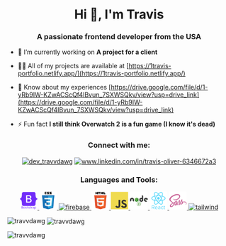 <h1 align="center">Hi 👋, I'm Travis</h1>
<h3 align="center">A passionate frontend developer from the USA</h3>

- 🔭 I’m currently working on **A project for a client**

- 👨‍💻 All of my projects are available at [https://1travis-portfolio.netlify.app/](https://1travis-portfolio.netlify.app/)

- 📄 Know about my experiences [https://drive.google.com/file/d/1-yRb9IW-KZwACScQf4IBvun_7SXWSQkv/view?usp=drive_link](https://drive.google.com/file/d/1-yRb9IW-KZwACScQf4IBvun_7SXWSQkv/view?usp=drive_link)

- ⚡ Fun fact **I still think Overwatch 2 is a fun game (I know it's dead)**

<h3 align="center">Connect with me:</h3>
<p align="center">
<a href="https://twitter.com/dev_travvdawg" target="blank"><img align="center" src="https://raw.githubusercontent.com/rahuldkjain/github-profile-readme-generator/master/src/images/icons/Social/twitter.svg" alt="dev_travvdawg" height="30" width="40" /></a>
<a href="https://linkedin.com/in/www.linkedin.com/in/travis-oliver-6346672a3" target="blank"><img align="center" src="https://raw.githubusercontent.com/rahuldkjain/github-profile-readme-generator/master/src/images/icons/Social/linked-in-alt.svg" alt="www.linkedin.com/in/travis-oliver-6346672a3" height="30" width="40" /></a>
</p>

<h3 align="center">Languages and Tools:</h3>
<p align="center"> <a href="https://getbootstrap.com" target="_blank" rel="noreferrer"> <img src="https://raw.githubusercontent.com/devicons/devicon/master/icons/bootstrap/bootstrap-plain-wordmark.svg" alt="bootstrap" width="40" height="40"/> </a> <a href="https://www.w3schools.com/css/" target="_blank" rel="noreferrer"> <img src="https://raw.githubusercontent.com/devicons/devicon/master/icons/css3/css3-original-wordmark.svg" alt="css3" width="40" height="40"/> </a> <a href="https://firebase.google.com/" target="_blank" rel="noreferrer"> <img src="https://www.vectorlogo.zone/logos/firebase/firebase-icon.svg" alt="firebase" width="40" height="40"/> </a> <a href="https://www.w3.org/html/" target="_blank" rel="noreferrer"> <img src="https://raw.githubusercontent.com/devicons/devicon/master/icons/html5/html5-original-wordmark.svg" alt="html5" width="40" height="40"/> </a> <a href="https://developer.mozilla.org/en-US/docs/Web/JavaScript" target="_blank" rel="noreferrer"> <img src="https://raw.githubusercontent.com/devicons/devicon/master/icons/javascript/javascript-original.svg" alt="javascript" width="40" height="40"/> </a> <a href="https://nodejs.org" target="_blank" rel="noreferrer"> <img src="https://raw.githubusercontent.com/devicons/devicon/master/icons/nodejs/nodejs-original-wordmark.svg" alt="nodejs" width="40" height="40"/> </a> <a href="https://reactjs.org/" target="_blank" rel="noreferrer"> <img src="https://raw.githubusercontent.com/devicons/devicon/master/icons/react/react-original-wordmark.svg" alt="react" width="40" height="40"/> </a> <a href="https://sass-lang.com" target="_blank" rel="noreferrer"> <img src="https://raw.githubusercontent.com/devicons/devicon/master/icons/sass/sass-original.svg" alt="sass" width="40" height="40"/> </a> <a href="https://tailwindcss.com/" target="_blank" rel="noreferrer"> <img src="https://www.vectorlogo.zone/logos/tailwindcss/tailwindcss-icon.svg" alt="tailwind" width="40" height="40"/> </a> </p>

<p><img align="left" src="https://github-readme-stats.vercel.app/api/top-langs?username=travvdawg&show_icons=true&locale=en&layout=compact" alt="travvdawg" /></p>

<p>&nbsp;<img align="center" src="https://github-readme-stats.vercel.app/api?username=travvdawg&show_icons=true&locale=en" alt="travvdawg" /></p>

<p><img align="left" src="https://github-readme-streak-stats.herokuapp.com/?user=travvdawg&" alt="travvdawg" /></p>
